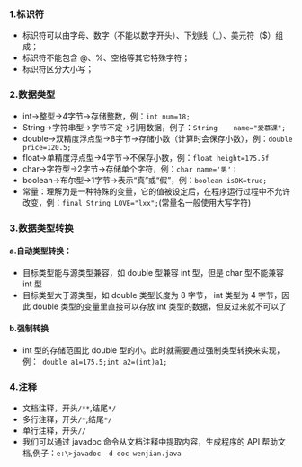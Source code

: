 ### 1.标识符
+ 标识符可以由字母、数字（不能以数字开头）、下划线（_）、美元符（$）组成；
+ 标识符不能包含 @、%、空格等其它特殊字符；
+ 标识符区分大小写；
### 2.数据类型
+ int->整型->4字节->存储整数，例：`int num=18;`
+ String->字符串型->字节不定->引用数据，例子：`String    name="爱慕课";`
+ double->双精度浮点型->8字节->存储小数（计算时会保存小数），例：`double  price=120.5;`
+ float->单精度浮点型->4字节->不保存小数，例：`float height=175.5f`
+ char->字符型->2字节->存储单个字符，例：`char name='男'；`
+ boolean->布尔型->1字节->表示“真”或“假”，例：`boolean isOK=true;`
+ 常量：理解为是一种特殊的变量，它的值被设定后，在程序运行过程中不允许改变，例：`final String LOVE="lxx";`(常量名一般使用大写字符)
### 3.数据类型转换
#### a.自动类型转换：
+ 目标类型能与源类型兼容，如 double 型兼容 int 型，但是 char 型不能兼容 int 型
+ 目标类型大于源类型，如 double 类型长度为 8 字节， int 类型为 4 字节，因此 double 类型的变量里直接可以存放 int 类型的数据，但反过来就不可以了
#### b.强制转换
+  int 型的存储范围比 double 型的小。此时就需要通过强制类型转换来实现，例：``` double a1=175.5;int a2=(int)a1;```
### 4.注释
+ 文档注释，开头`/**`,结尾`*/`
+ 多行注释，开头`/*`,结尾`*/`
+ 单行注释，开头`//`
+ 我们可以通过 javadoc 命令从文档注释中提取内容，生成程序的 API 帮助文档,例子：`e:\>javadoc -d doc wenjian.java`
